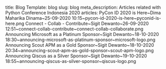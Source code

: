 title: Blog 
Template: blog
slug: blog
meta_description: Articles related with Python Conference Indonesia 2020
articles: PyCon ID 2020 is Here~Dima Maharika Dinama~25-09-2020 10:15~pycon-id-2020-is-here~pyconid-is-here.png
    Connect - Collab - Contribute~Sigit Dewanto~26-09-2020 12:51~connect-collab-contribute~connect-collab-collaborate.png
    Announcing Microsoft as a Platinum Sponsor~Sigit Dewanto~18-10-2020 18:30~announcing-microsoft-as-platinum-sponsor~microsoft-logo.png
    Announcing Scout APM as a Gold Sponsor~Sigit Dewanto~18-10-2020 20:34~announcing-scout-apm-as-gold-sponsor~scout-apm-logo.png
    Announcing Qiscus as a Silver Sponsor~Sigit Dewanto~19-10-2020 18:55~announcing-qiscus-as-silver-sponsor~qiscus-logo.png